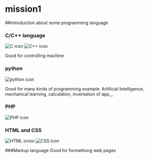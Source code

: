 # mission1
##introduction about some programming language

### C/C++ language
![C icon](https://img.icons8.com/color/512/c-programming.png)
![C++ icon](https://upload.wikimedia.org/wikipedia/commons/thumb/1/18/ISO_C%2B%2B_Logo.svg/120px-ISO_C%2B%2B_Logo.svg.png)

Good for controlling machine

### python
![python icon](https://media.geeksforgeeks.org/wp-content/uploads/20190713215633/python4.png)


Good for many kinds of programming 
example: Artificial Intelligence, mechanical learning, calculation, inventation of app,,,


### PHP
![PHP icon](https://upload.wikimedia.org/wikipedia/commons/thumb/2/27/PHP-logo.svg/121px-PHP-logo.svg.png)


### HTML and CSS
![HTML icnon](https://upload.wikimedia.org/wikipedia/commons/thumb/6/61/HTML5_logo_and_wordmark.svg/120px-HTML5_logo_and_wordmark.svg.png)
![CSS icon](https://upload.wikimedia.org/wikipedia/commons/thumb/d/d5/CSS3_logo_and_wordmark.svg/120px-CSS3_logo_and_wordmark.svg.png)


###Markup language
Good for formattiong web pages

